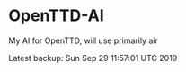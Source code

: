 # OpenTTD-AI
My AI for OpenTTD, will use primarily air

Latest backup: Sun Sep 29 11:57:01 UTC 2019
